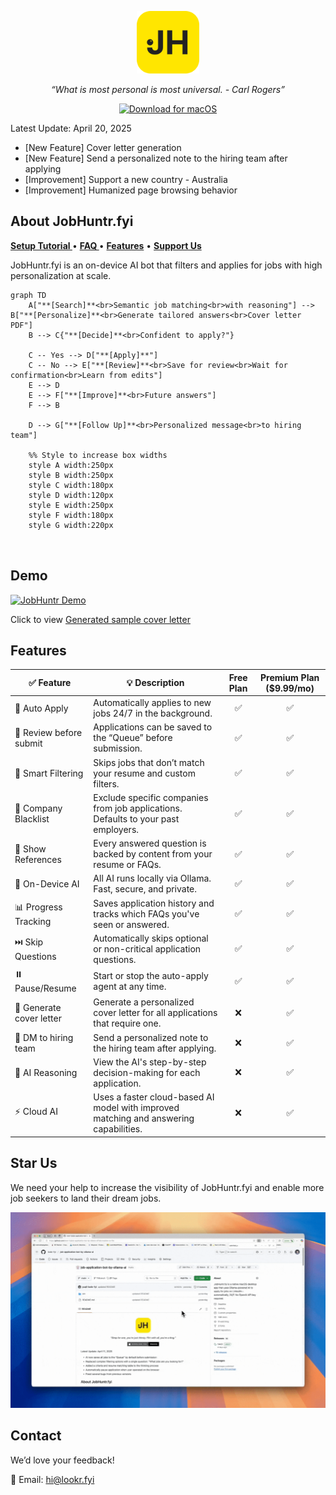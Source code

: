 <p align="center">
<img src="src/logo-large.png" alt="JobHuntr Logo" width="100">
</p>

<p align="center">
<i>“What is most personal is most universal. - Carl Rogers”</i>
</p>

<p align="center">
  <a href="https://github.com/lookr-fyi/homebrew-jobhuntr/releases/latest/download/JobHuntr.dmg">
    <img src="https://img.shields.io/badge/Download%20for-macOS-black?style=for-the-badge&logo=apple&logoColor=white" alt="Download for macOS">
  </a>
</p>

Latest Update: April 20, 2025

- [New Feature] Cover letter generation
- [New Feature] Send a personalized note to the hiring team after applying
- [Improvement] Support a new country - Australia
- [Improvement] Humanized page browsing behavior

## About JobHuntr.fyi

<p align="left">
  <a href="./SETUP.md"><strong> Setup Tutorial </strong></a> •
  <a href="./FAQ.md"><strong> FAQ </strong></a> •
  <a href="#features"><strong>Features</strong></a> •
  <a href="#star-us"><strong>Support Us</strong></a>
</p>

JobHuntr.fyi is an on-device AI bot that filters and applies for jobs with high personalization at scale.

```mermaid
graph TD
    A["**[Search]**<br>Semantic job matching<br>with reasoning"] --> B["**[Personalize]**<br>Generate tailored answers<br>Cover letter PDF"]
    B --> C{"**[Decide]**<br>Confident to apply?"}

    C -- Yes --> D["**[Apply]**"]
    C -- No --> E["**[Review]**<br>Save for review<br>Wait for confirmation<br>Learn from edits"]
    E --> D
    E --> F["**[Improve]**<br>Future answers"]
    F --> B

    D --> G["**[Follow Up]**<br>Personalized message<br>to hiring team"]

    %% Style to increase box widths
    style A width:250px
    style B width:250px
    style C width:180px
    style D width:120px
    style E width:250px
    style F width:180px
    style G width:220px



```

## Demo

[![JobHuntr Demo](src/demo.gif)](https://youtu.be/dy_wrzVKwPw)

<!-- sample cover letter -->

Click to view [Generated sample cover letter](src/sample_cover_letter.pdf)

## Features

| ✅ Feature               | 💡 Description                                                                        | Free Plan | Premium Plan ($9.99/mo) |
| ------------------------ | ------------------------------------------------------------------------------------- | :-------: | :---------------------: |
| 🎯 Auto Apply            | Automatically applies to new jobs 24/7 in the background.                             |    ✅     |           ✅            |
| 🔄 Review before submit  | Applications can be saved to the “Queue” before submission.                           |    ✅     |           ✅            |
| 🧠 Smart Filtering       | Skips jobs that don’t match your resume and custom filters.                           |    ✅     |           ✅            |
| 🚫 Company Blacklist     | Exclude specific companies from job applications. Defaults to your past employers.    |    ✅     |           ✅            |
| 📎 Show References       | Every answered question is backed by content from your resume or FAQs.                |    ✅     |           ✅            |
| 🤖 On-Device AI          | All AI runs locally via Ollama. Fast, secure, and private.                            |    ✅     |           ✅            |
| 📊 Progress Tracking     | Saves application history and tracks which FAQs you've seen or answered.              |    ✅     |           ✅            |
| ⏭️ Skip Questions        | Automatically skips optional or non-critical application questions.                   |    ✅     |           ✅            |
| ⏸️ Pause/Resume          | Start or stop the auto-apply agent at any time.                                       |    ✅     |           ✅            |
| 📄 Generate cover letter | Generate a personalized cover letter for all applications that require one.           |    ❌     |           ✅            |
| 📧 DM to hiring team     | Send a personalized note to the hiring team after applying.                           |    ❌     |           ✅            |
| 🧾 AI Reasoning          | View the AI's step-by-step decision-making for each application.                      |    ❌     |           ✅            |
| ⚡ Cloud AI              | Uses a faster cloud-based AI model with improved matching and answering capabilities. |    ❌     |           ✅            |

## Star Us

We need your help to increase the visibility of JobHuntr.fyi and enable more job seekers to land their dream jobs.

![star_repo](src/star_repo.gif)

## Contact

We’d love your feedback!

📧 Email: hi@lookr.fyi
